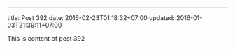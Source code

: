 ---
title: Post 392
date: 2016-02-23T01:18:32+07:00
updated: 2016-01-03T21:39:11+07:00

This is content of post 392